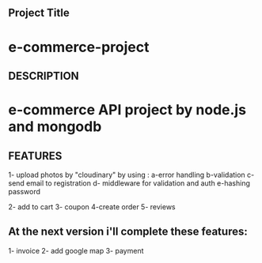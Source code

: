 ## Project Title 
# e-commerce-project
## DESCRIPTION
#  e-commerce API project by node.js and mongodb
## FEATURES
1- upload photos by "cloudinary" by using : 
a-error handling
b-validation
c-send email to registration
d- middleware for validation and auth 
e-hashing password

2-  add to cart
3- coupon
4-create order
5- reviews
## At the next version i'll complete these features:
1- invoice 
2- add google map
3- payment


 
